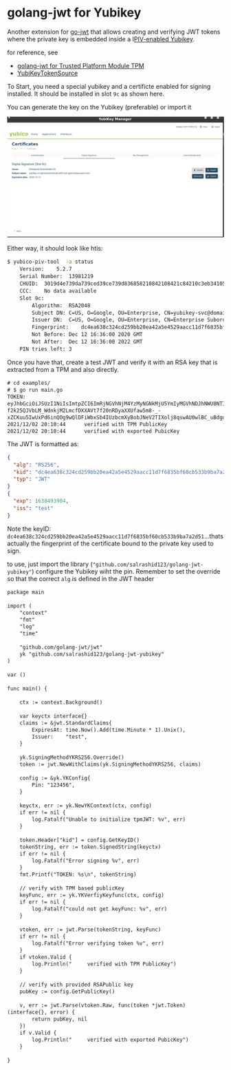 
# golang-jwt for Yubikey

Another extension for [go-jwt](https://github.com/golang-jwt/jwt#extensions) that allows creating and verifying JWT tokens where the private key is embedded inside a I[PIV-enabled Yubikey](https://developers.yubico.com/PIV/Introduction/YubiKey_and_PIV.html).

for reference, see 

* [golang-jwt for Trusted Platform Module TPM](https://github.com/salrashid123/golang-jwt-tpm)
* [YubiKeyTokenSource](https://github.com/salrashid123/yubikey)

To Start, you need a special yubikey and a certificte enabled for signing installed.  It should be installed in slot `9c` as shown here.

You can generate the key on the Yubikey (preferable) or import it

![images/yubikey_cert.png](images/yubikey_cert.png)

Either way, it should look like htis:

```bash
$ yubico-piv-tool  -a status
	Version:	5.2.7
	Serial Number:	13981219
	CHUID:	3019d4e739da739ced39ce739d836858210842108421c84210c3eb3410580d44ea9aa3cb26993084513cb2a39d350832303330303130313e00fe00
	CCC:	No data available
	Slot 9c:	
		Algorithm:	RSA2048
		Subject DN:	C=US, O=Google, OU=Enterprise, CN=yubikey-svc@domain.com
		Issuer DN:	C=US, O=Google, OU=Enterprise, CN=Enterprise Subordinate CA
		Fingerprint:	dc4ea638c324cd259bb20ea42a5e4529aacc11d7f6835bf60cb533b9ba7a2d51
		Not Before:	Dec 12 16:36:00 2020 GMT
		Not After:	Dec 12 16:36:00 2022 GMT
	PIN tries left:	3
```


Once you have that,  create a test JWT and verify it with an RSA key that is extracted from a TPM and also directly. 

```log
# cd examples/
# $ go run main.go 
TOKEN: eyJhbGciOiJSUzI1NiIsImtpZCI6ImRjNGVhNjM4YzMyNGNkMjU5YmIyMGVhNDJhNWU0NTI5YWFjYzExZDdmNjgzNWJmNjBjYjUzM2I5YmE3YTJkNTEiLCJ0eXAiOiJKV1QifQ.eyJleHAiOjE2Mzg0OTM5MDQsImlzcyI6InRlc3QifQ.A185fR58_RypFeZ_PE2xSqX3AxxoDsHy2jfIl37LFoHriFZ1rmqteoEgLXwetxBFSSAlwyOvl8d4h_kIKBQP6uCGpCI_RhTjx4M6wy13KmH_whg3lE_ZJdl6BUR_utPWT_ri0ByPZiuHh0wk9G6QTqLKeuYGebgAj_BxWtGvlK0ZvOm0NpviJYu_yz-f2k25QJVbLM_WdnkjM2LmcfDXXAVt7f20nRDyaXXUfaw5m8-_-xZCKuu5IwUxPd6inQOg9wQlDFiWbxSb4IUzbcmXyBobJNeV2TIXolj8qswAU0wlBC_uBdgd46wCMn64ngdOUALO0FdOmgMH0SIAd69kSQ
2021/12/02 20:10:44      verified with TPM PublicKey
2021/12/02 20:10:44      verified with exported PubicKey

```

The JWT is formatted as:

```json
{
  "alg": "RS256",
  "kid": "dc4ea638c324cd259bb20ea42a5e4529aacc11d7f6835bf60cb533b9ba7a2d51",
  "typ": "JWT"
}
{
  "exp": 1638493904,
  "iss": "test"
}
```

Note the keyID: `dc4ea638c324cd259bb20ea42a5e4529aacc11d7f6835bf60cb533b9ba7a2d51`...thats actually the fingerprint of the certificate bound to the private key used to sign.

to use, just import the library (`"github.com/salrashid123/golang-jwt-yubikey"`) configure the Yubikey wiht the pin.  Remember to set the override so that the correct `alg` is defined in the JWT header

```golang
package main

import (
	"context"
	"fmt"
	"log"
	"time"

	"github.com/golang-jwt/jwt"
	yk "github.com/salrashid123/golang-jwt-yubikey"
)

var ()

func main() {

	ctx := context.Background()

	var keyctx interface{}
	claims := &jwt.StandardClaims{
		ExpiresAt: time.Now().Add(time.Minute * 1).Unix(),
		Issuer:    "test",
	}

	yk.SigningMethodYKRS256.Override()
	token := jwt.NewWithClaims(yk.SigningMethodYKRS256, claims)

	config := &yk.YKConfig{
		Pin: "123456",
	}

	keyctx, err := yk.NewYKContext(ctx, config)
	if err != nil {
		log.Fatalf("Unable to initialize tpmJWT: %v", err)
	}

	token.Header["kid"] = config.GetKeyID()
	tokenString, err := token.SignedString(keyctx)
	if err != nil {
		log.Fatalf("Error signing %v", err)
	}
	fmt.Printf("TOKEN: %s\n", tokenString)

	// verify with TPM based publicKey
	keyFunc, err := yk.YKVerfiyKeyfunc(ctx, config)
	if err != nil {
		log.Fatalf("could not get keyFunc: %v", err)
	}

	vtoken, err := jwt.Parse(tokenString, keyFunc)
	if err != nil {
		log.Fatalf("Error verifying token %v", err)
	}
	if vtoken.Valid {
		log.Println("     verified with TPM PublicKey")
	}

	// verify with provided RSAPublic key
	pubKey := config.GetPublicKey()

	v, err := jwt.Parse(vtoken.Raw, func(token *jwt.Token) (interface{}, error) {
		return pubKey, nil
	})
	if v.Valid {
		log.Println("     verified with exported PubicKey")
	}

}
```